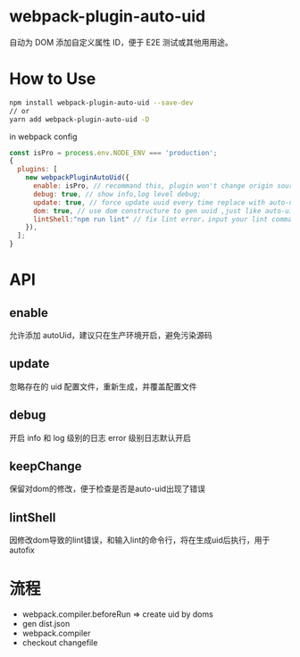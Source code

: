 # webpack-plugin-auto-uid

自动为 DOM 添加自定义属性 ID，便于 E2E 测试或其他用用途。

# How to Use

```bash
npm install webpack-plugin-auto-uid --save-dev
// or
yarn add webpack-plugin-auto-uid -D
```

in webpack config

```javascript
const isPro = process.env.NODE_ENV === 'production';
{
  plugins: [
    new webpackPluginAutoUid({
      enable: isPro, // recommand this, plugin won't change origin source
      debug: true, // show info,log level debug;
      update: true, // force update uuid every time replace with auto-uid.config.json
      dom: true, // use dom constructure to gen uuid ,just like auto-uid="div_h1_span@1"
      lintShell:"npm run lint" // fix lint error，input your lint command
    }),
  ];
}
```

# API

## enable
允许添加 autoUid，建议只在生产环境开启，避免污染源码

## update
忽略存在的 uid 配置文件，重新生成，并覆盖配置文件

## debug
开启 info 和 log 级别的日志 error 级别日志默认开启

## keepChange
保留对dom的修改，便于检查是否是auto-uid出现了错误

## lintShell
因修改dom导致的lint错误，和输入lint的命令行，将在生成uid后执行，用于autofix
# 流程

- webpack.compiler.beforeRun => create uid by doms
- gen dist.json
- webpack.compiler
- checkout changefile

